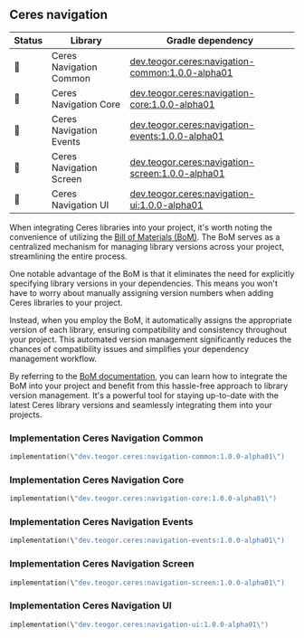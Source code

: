 ## Ceres navigation

| Status | Library | Gradle dependency |
| ------ | ------- | ----------------- |
| 🧪 | Ceres Navigation Common | [dev.teogor.ceres:navigation-common:1.0.0-alpha01](#implementation-ceres-navigation-common) |
| 🧪 | Ceres Navigation Core | [dev.teogor.ceres:navigation-core:1.0.0-alpha01](#implementation-ceres-navigation-core) |
| 🧪 | Ceres Navigation Events | [dev.teogor.ceres:navigation-events:1.0.0-alpha01](#implementation-ceres-navigation-events) |
| 🧪 | Ceres Navigation Screen | [dev.teogor.ceres:navigation-screen:1.0.0-alpha01](#implementation-ceres-navigation-screen) |
| 🧪 | Ceres Navigation UI | [dev.teogor.ceres:navigation-ui:1.0.0-alpha01](#implementation-ceres-navigation-ui) |

When integrating Ceres libraries into your project, it's worth noting the convenience of utilizing the [Bill of Materials (BoM)](docs/bom/versions.md). The BoM serves as a centralized mechanism for managing library versions across your project, streamlining the entire process.

One notable advantage of the BoM is that it eliminates the need for explicitly specifying library versions in your dependencies. This means you won't have to worry about manually assigning version numbers when adding Ceres libraries to your project.

Instead, when you employ the BoM, it automatically assigns the appropriate version of each library, ensuring compatibility and consistency throughout your project. This automated version management significantly reduces the chances of compatibility issues and simplifies your dependency management workflow.

By referring to the [BoM documentation](docs/bom/versions.md), you can learn how to integrate the BoM into your project and benefit from this hassle-free approach to library version management. It's a powerful tool for staying up-to-date with the latest Ceres library versions and seamlessly integrating them into your projects.

### Implementation Ceres Navigation Common

```kotlin
implementation(\"dev.teogor.ceres:navigation-common:1.0.0-alpha01\")
```
### Implementation Ceres Navigation Core

```kotlin
implementation(\"dev.teogor.ceres:navigation-core:1.0.0-alpha01\")
```
### Implementation Ceres Navigation Events

```kotlin
implementation(\"dev.teogor.ceres:navigation-events:1.0.0-alpha01\")
```
### Implementation Ceres Navigation Screen

```kotlin
implementation(\"dev.teogor.ceres:navigation-screen:1.0.0-alpha01\")
```
### Implementation Ceres Navigation UI

```kotlin
implementation(\"dev.teogor.ceres:navigation-ui:1.0.0-alpha01\")
```

